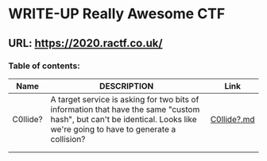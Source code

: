 # WRITE-UP Really Awesome CTF

## URL: https://2020.ractf.co.uk/

### Table of contents:



| Name     | DESCRIPTION                                                  | Link                         |
| -------- | ------------------------------------------------------------ | ---------------------------- |
| C0llide? | A target service is asking for two bits of information that have the same "custom hash", but can't be identical. Looks like we're going to have to generate a collision? | [C0llide?.md](./C0llide?.md) |
|          |                                                              |                              |
|          |                                                              |                              |

